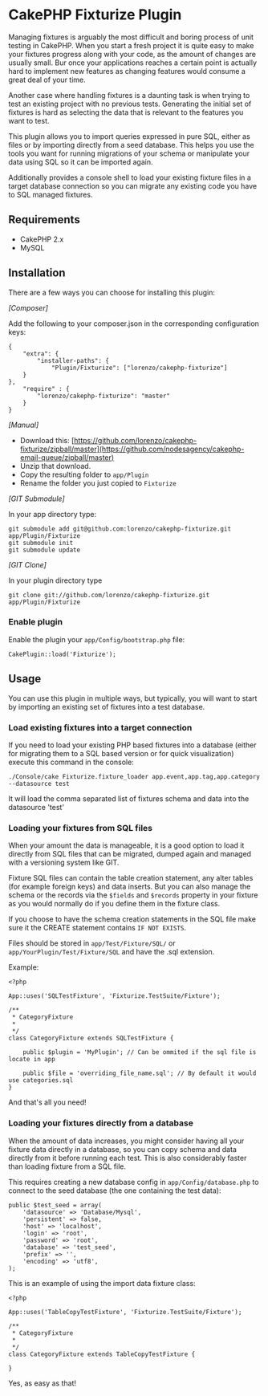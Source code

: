 # CakePHP Fixturize Plugin #

Managing fixtures is arguably the most difficult and boring process of unit testing in CakePHP.
When you start a fresh project it is quite easy to make your fixtures progress along with your code, as the
amount of changes are usually small. Bur once your applications reaches a certain point is actually hard to
implement new features as changing features would consume a great deal of your time.

Another case where handling fixtures is a daunting task is when trying to test an existing project with no
previous tests. Generating the initial set of fixtures is hard as selecting the data that is relevant to the
features you want to test.

This plugin allows you to import queries expressed in pure SQL, either as files or by importing directly from
a seed database. This helps you use the tools you want for running migrations of your schema or manipulate your
data using SQL so it can be imported again.

Additionally provides a console shell to load your existing fixture files in a target database connection so you
can migrate any existing code you have to SQL managed fixtures.

## Requirements ##

* CakePHP 2.x
* MySQL

## Installation ##

There are a few ways you can choose for installing this plugin:

_[Composer]_

Add the following to your composer.json in the corresponding configuration keys:

	{
		"extra": {
			"installer-paths": {
				"Plugin/Fixturize": ["lorenzo/cakephp-fixturize"]
		}
	},
		"require" : {
			"lorenzo/cakephp-fixturize": "master"
		}
	}


_[Manual]_

* Download this: [https://github.com/lorenzo/cakephp-fixturize/zipball/master](https://github.com/nodesagency/cakephp-email-queue/zipball/master)
* Unzip that download.
* Copy the resulting folder to `app/Plugin`
* Rename the folder you just copied to `Fixturize`

_[GIT Submodule]_

In your app directory type:

	git submodule add git@github.com:lorenzo/cakephp-fixturize.git app/Plugin/Fixturize
	git submodule init
	git submodule update

_[GIT Clone]_

In your plugin directory type

	git clone git://github.com/lorenzo/cakephp-fixturize.git app/Plugin/Fixturize

### Enable plugin

Enable the plugin your `app/Config/bootstrap.php` file:

    CakePlugin::load('Fixturize');

## Usage

You can use this plugin in multiple ways, but typically, you will want to start by importing an existing set of fixtures
into a test database.

### Load existing fixtures into a target connection

If you need to load your existing PHP based fixtures into a database (either for migrating them to a SQL based version or for quick visualization)
execute this command in the console:

	./Console/cake Fixturize.fixture_loader app.event,app.tag,app.category --datasource test

It will load the comma separated list of fixtures schema and data into the datasource 'test'

### Loading your fixtures from SQL files

When your amount the data is manageable, it is a good option to load it directly from SQL files that can be migrated, dumped again and
managed with a versioning system like GIT.

Fixture SQL files can contain the table creation statement, any alter tables (for example foreign keys) and data inserts. But you can also
manage the schema or the records via the `$fields` and `$records` property in your fixture as you would normally do if you define them in the 
fixture class.

If you choose to have the schema creation statements in the SQL file make sure it the CREATE statement contains `IF NOT EXISTS`.

Files should be stored in `app/Test/Fixture/SQL/` or `app/YourPlugin/Test/Fixture/SQL` and have the .sql extension.

Example:

	<?php

	App::uses('SQLTestFixture', 'Fixturize.TestSuite/Fixture');

	/**
	 * CategoryFixture
	 *
	 */
	class CategoryFixture extends SQLTestFixture {

		public $plugin = 'MyPlugin'; // Can be ommited if the sql file is locate in app

		public $file = 'overriding_file_name.sql'; // By default it would use categories.sql
	}

And that's all you need!

### Loading your fixtures directly from a database

When the amount of data increases, you might consider having all your fixture data directly in a database, so you can copy schema and
data directly from it before running each test. This is also considerably faster than loading fixture from a SQL file.

This requires creating a new database config in `app/Config/database.php` to connect to the seed database (the one containing the test data):

	public $test_seed = array(
		'datasource' => 'Database/Mysql',
		'persistent' => false,
		'host' => 'localhost',
		'login' => 'root',
		'password' => 'root',
		'database' => 'test_seed',
		'prefix' => '',
		'encoding' => 'utf8',
	);

This is an example of using the import data fixture class:

	<?php

	App::uses('TableCopyTestFixture', 'Fixturize.TestSuite/Fixture');

	/**
	 * CategoryFixture
	 *
	 */
	class CategoryFixture extends TableCopyTestFixture {

	}

Yes, as easy as that!
